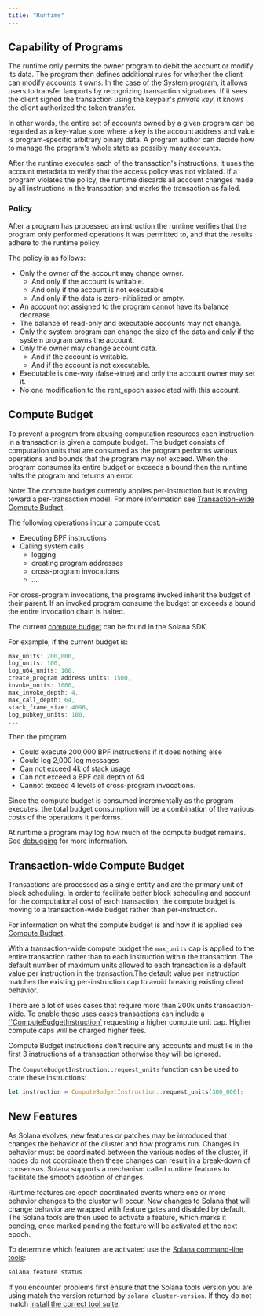 ```yaml
---
title: "Runtime"
---
```


## Capability of Programs

The runtime only permits the owner program to debit the account or modify its
data. The program then defines additional rules for whether the client can
modify accounts it owns. In the case of the System program, it allows users to
transfer lamports by recognizing transaction signatures. If it sees the client
signed the transaction using the keypair's _private key_, it knows the client
authorized the token transfer.

In other words, the entire set of accounts owned by a given program can be
regarded as a key-value store where a key is the account address and value is
program-specific arbitrary binary data. A program author can decide how to
manage the program's whole state as possibly many accounts.

After the runtime executes each of the transaction's instructions, it uses the
account metadata to verify that the access policy was not violated. If a program
violates the policy, the runtime discards all account changes made by all
instructions in the transaction and marks the transaction as failed.

### Policy

After a program has processed an instruction the runtime verifies that the
program only performed operations it was permitted to, and that the results
adhere to the runtime policy.

The policy is as follows:

- Only the owner of the account may change owner.
  - And only if the account is writable.
  - And only if the account is not executable
  - And only if the data is zero-initialized or empty.
- An account not assigned to the program cannot have its balance decrease.
- The balance of read-only and executable accounts may not change.
- Only the system program can change the size of the data and only if the system
  program owns the account.
- Only the owner may change account data.
  - And if the account is writable.
  - And if the account is not executable.
- Executable is one-way (false->true) and only the account owner may set it.
- No one modification to the rent_epoch associated with this account.

## Compute Budget

To prevent a program from abusing computation resources each instruction in a
transaction is given a compute budget. The budget consists of computation units
that are consumed as the program performs various operations and bounds that the
program may not exceed. When the program consumes its entire budget or exceeds a
bound then the runtime halts the program and returns an error.

Note: The compute budget currently applies per-instruction but is moving toward
a per-transaction model.  For more information see [Transaction-wide Compute
Budget](#transaction-wide-compute-buget).

The following operations incur a compute cost:

- Executing BPF instructions
- Calling system calls
  - logging
  - creating program addresses
  - cross-program invocations
  - ...

For cross-program invocations, the programs invoked inherit the budget of their
parent. If an invoked program consume the budget or exceeds a bound the entire
invocation chain is halted.

The current [compute
budget](https://github.com/solana-labs/solana/blob/0224a8b127ace4c6453dd6492a38c66cb999abd2/sdk/src/compute_budget.rs#L102)
can be found in the Solana SDK.

For example, if the current budget is:

```rust
max_units: 200,000,
log_units: 100,
log_u64_units: 100,
create_program address units: 1500,
invoke_units: 1000,
max_invoke_depth: 4,
max_call_depth: 64,
stack_frame_size: 4096,
log_pubkey_units: 100,
...
```

Then the program

- Could execute 200,000 BPF instructions if it does nothing else
- Could log 2,000 log messages
- Can not exceed 4k of stack usage
- Can not exceed a BPF call depth of 64
- Cannot exceed 4 levels of cross-program invocations.

Since the compute budget is consumed incrementally as the program executes, the
total budget consumption will be a combination of the various costs of the
operations it performs.

At runtime a program may log how much of the compute budget remains. See
[debugging](developing/on-chain-programs/debugging.md#monitoring-compute-budget-consumption)
for more information.

## Transaction-wide Compute Budget

Transactions are processed as a single entity and are the primary unit of block
scheduling.  In order to facilitate better block scheduling and account for the
computational cost of each transaction, the compute budget is moving to a
transaction-wide budget rather than per-instruction.

For information on what the compute budget is and how it is applied see [Compute
Budget](#compute-budget).

With a transaction-wide compute budget the `max_units` cap is applied to the
entire transaction rather than to each instruction within the transaction. The
default number of maximum units allowed to each transaction is a default value
per instruction in the transaction.The default value per instruction matches the
existing per-instruction cap to avoid breaking existing client behavior.

There are a lot of uses cases that require more than 200k units
transaction-wide.  To enable these uses cases transactions can include a
[``ComputeBudgetInstruction`](https://github.com/solana-labs/solana/blob/0224a8b127ace4c6453dd6492a38c66cb999abd2/sdk/src/compute_budget.rs#L44)
requesting a higher compute unit cap.  Higher compute caps will be charged
higher fees.

Compute Budget instructions don't require any accounts and must lie in the first
3 instructions of a transaction otherwise they will be ignored.

The `ComputeBudgetInstruction::request_units` function can be used to crate
these instructions:

```rust
let instruction = ComputeBudgetInstruction::request_units(300_000);
```

## New Features

As Solana evolves, new features or patches may be introduced that changes the
behavior of the cluster and how programs run. Changes in behavior must be
coordinated between the various nodes of the cluster, if nodes do not coordinate
then these changes can result in a break-down of consensus. Solana supports a
mechanism called runtime features to facilitate the smooth adoption of changes.

Runtime features are epoch coordinated events where one or more behavior changes
to the cluster will occur. New changes to Solana that will change behavior are
wrapped with feature gates and disabled by default. The Solana tools are then
used to activate a feature, which marks it pending, once marked pending the
feature will be activated at the next epoch.

To determine which features are activated use the [Solana command-line
tools](cli/install-renec-cli-tools.md):

```bash
solana feature status
```

If you encounter problems first ensure that the Solana tools version you are
using match the version returned by `solana cluster-version`. If they do not
match [install the correct tool suite](cli/install-renec-cli-tools.md).
